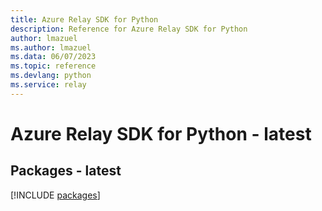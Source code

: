 ```yaml
---
title: Azure Relay SDK for Python
description: Reference for Azure Relay SDK for Python
author: lmazuel
ms.author: lmazuel
ms.data: 06/07/2023
ms.topic: reference
ms.devlang: python
ms.service: relay
---
```

# Azure Relay SDK for Python - latest
## Packages - latest
[!INCLUDE [packages](relay-index.md)]